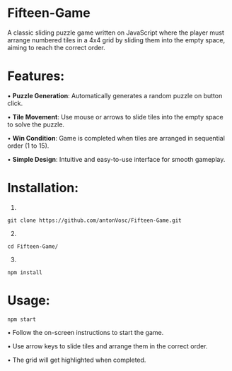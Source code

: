# Fifteen-Game
A classic sliding puzzle game written on JavaScript where the player must arrange numbered tiles in a 4x4 grid by sliding them into the empty space, aiming to reach the correct order.

# Features:

• **Puzzle Generation**: Automatically generates a random puzzle on button click.

• **Tile Movement**: Use mouse or arrows to slide tiles into the empty space to solve the puzzle.

• **Win Condition**: Game is completed when tiles are arranged in sequential order (1 to 15).

• **Simple Design**: Intuitive and easy-to-use interface for smooth gameplay.

# Installation:
1. 
```
git clone https://github.com/antonVosc/Fifteen-Game.git
```
2. 
```
cd Fifteen-Game/
```
3. 
```
npm install
```

# Usage: 
```
npm start
```

• Follow the on-screen instructions to start the game.

• Use arrow keys to slide tiles and arrange them in the correct order.

• The grid will get highlighted when completed.